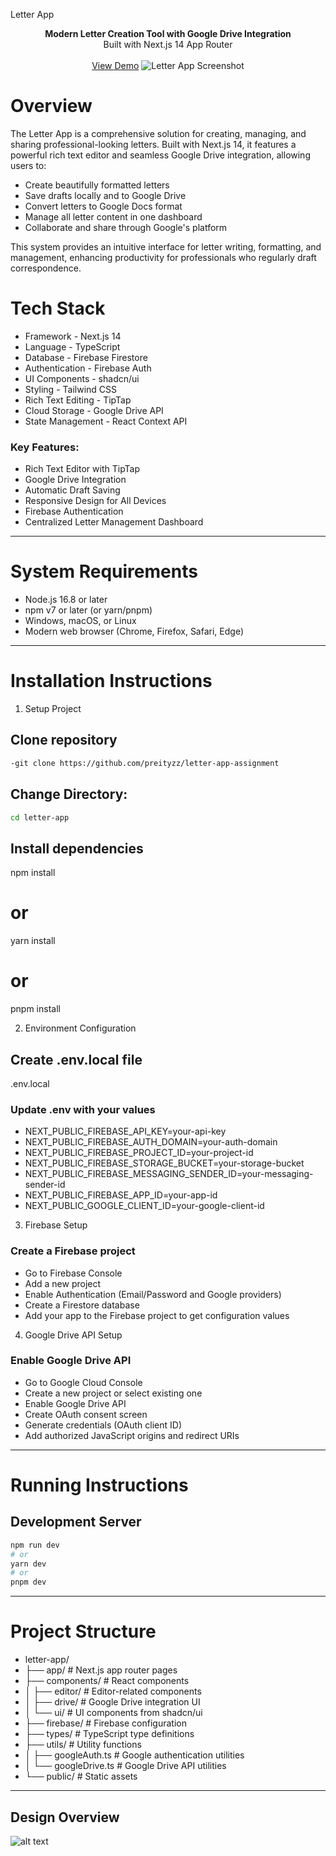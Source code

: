Letter App
<div align="center"><strong>Modern Letter Creation Tool with Google Drive Integration</strong></div> <div align="center">Built with Next.js 14 App Router</div> <br /> <div align="center"> <a href="https://letter-app-assignment.vercel.app/">View Demo</a> <span>
<img alt="Letter App Screenshot" src="letter app.png">
</div>

# Overview

The Letter App is a comprehensive solution for creating, managing, and sharing professional-looking letters. Built with Next.js 14, it features a powerful rich text editor and seamless Google Drive integration, allowing users to:

- Create beautifully formatted letters
- Save drafts locally and to Google Drive
- Convert letters to Google Docs format
- Manage all letter content in one dashboard
- Collaborate and share through Google's platform

This system provides an intuitive interface for letter writing, formatting, and management, enhancing productivity for professionals who regularly draft correspondence.

# Tech Stack

- Framework - Next.js 14
- Language - TypeScript
- Database - Firebase Firestore
- Authentication - Firebase Auth
- UI Components - shadcn/ui
- Styling - Tailwind CSS
- Rich Text Editing - TipTap
- Cloud Storage - Google Drive API
- State Management - React Context API


### Key Features:

- Rich Text Editor with TipTap
- Google Drive Integration
- Automatic Draft Saving
- Responsive Design for All Devices
- Firebase Authentication
- Centralized Letter Management Dashboard

********************************************************************************
# System Requirements

- Node.js 16.8 or later
- npm v7 or later (or yarn/pnpm)
- Windows, macOS, or Linux
- Modern web browser (Chrome, Firefox, Safari, Edge)

********************************************************************************
# Installation Instructions
1. Setup Project
  ## Clone repository
  ```bash
  -git clone https://github.com/preityzz/letter-app-assignment
  ```

  ## Change Directory:
  
  ```bash
  cd letter-app
  ```
   

  ## Install dependencies
   
  npm install
# or
  yarn install
# or
  pnpm install
 

2. Environment Configuration
  ## Create .env.local file
  .env.local

  ### Update .env with your values
- NEXT_PUBLIC_FIREBASE_API_KEY=your-api-key
- NEXT_PUBLIC_FIREBASE_AUTH_DOMAIN=your-auth-domain
- NEXT_PUBLIC_FIREBASE_PROJECT_ID=your-project-id
- NEXT_PUBLIC_FIREBASE_STORAGE_BUCKET=your-storage-bucket
- NEXT_PUBLIC_FIREBASE_MESSAGING_SENDER_ID=your-messaging-sender-id
- NEXT_PUBLIC_FIREBASE_APP_ID=your-app-id
- NEXT_PUBLIC_GOOGLE_CLIENT_ID=your-google-client-id

3. Firebase Setup

### Create a Firebase project

- Go to Firebase Console
- Add a new project
- Enable Authentication (Email/Password and Google providers)
- Create a Firestore database
- Add your app to the Firebase project to get configuration values

4. Google Drive API Setup

### Enable Google Drive API

- Go to Google Cloud Console
- Create a new project or select existing one
- Enable Google Drive API
- Create OAuth consent screen
- Generate credentials (OAuth client ID)
- Add authorized JavaScript origins and redirect URIs

********************************************************************************
# Running Instructions

## Development Server
 ```bash
npm run dev
# or
yarn dev
# or
pnpm dev
  ```

**********************************************************************************

# Project Structure
- letter-app/
- ├── app/                   # Next.js app router pages
- ├── components/            # React components
- │   ├── editor/            # Editor-related components
- │   ├── drive/             # Google Drive integration UI
- │   └── ui/                # UI components from shadcn/ui
- ├── firebase/              # Firebase configuration
- ├── types/                 # TypeScript type definitions
- ├── utils/                 # Utility functions
- │   ├── googleAuth.ts      # Google authentication utilities
- │   └── googleDrive.ts     # Google Drive API utilities
- └── public/                # Static assets

************************************************************************************
## Design Overview 
![alt text](flowchart.png)

